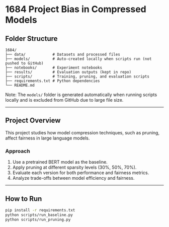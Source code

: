# 1684 Project Bias in Compressed Models

## Folder Structure
    1684/
    ├── data/            # Datasets and processed files
    ├── models/          # Auto-created locally when scripts run (not pushed to GitHub)
    ├── notebooks/       # Experiment notebooks
    ├── results/         # Evaluation outputs (kept in repo)
    ├── scripts/         # Training, pruning, and evaluation scripts
    ├── requirements.txt # Python dependencies
    └── README.md

Note: The `models/` folder is generated automatically when running scripts locally and is excluded from GitHub due to large file size.

---

## Project Overview
This project studies how model compression techniques, such as pruning, affect fairness in large language models.

### Approach
1. Use a pretrained BERT model as the baseline.  
2. Apply pruning at different sparsity levels (30%, 50%, 70%).  
3. Evaluate each version for both performance and fairness metrics.  
4. Analyze trade-offs between model efficiency and fairness.

---

## How to Run
```bash
pip install -r requirements.txt
python scripts/run_baseline.py
python scripts/run_pruning.py

